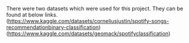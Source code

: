 There were two datasets which were used for this project. They can be found at below links.
(https://www.kaggle.com/datasets/corneliusjustin/spotify-songs-recommendationbinary-classification)
(https://www.kaggle.com/datasets/geomack/spotifyclassification)
